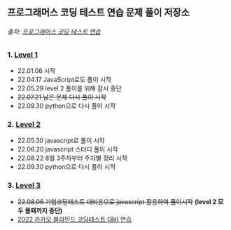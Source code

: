 ## 프로그래머스 코딩 테스트 연습 문제 풀이 저장소   

###### 출처: [프로그래머스 코딩 테스트 연습](https://programmers.co.kr/learn/challenges)            

### 1. [Level 1](https://github.com/yjydev/Programmers_Problem_Solving/tree/main/Level%201)     
- 22.01.06 시작    
- 22.04.17 JavaScript로도 풀이 시작      
- 22.05.29 level 2 풀이를 위해 잠시 중단          
- ~~22.07.21 남은 문제 다시 풀이 시작~~       
- 22.09.30 python으로 다시 풀이 시작     



### 2. [Level 2](https://github.com/yjydev/Programmers_Problem_Solving/tree/main/JavaScript/Level%202)        

- 22.05.30 javascript로 풀이 시작          
- 22.06.20 javascript 스터디 풀이 시작      
- 22.08.22 8월 3주차부터 주차별 정리 시작     
- 22.09.30 python으로 다시 풀이 시작      


### 3. [Level 3](https://github.com/yjydev/Programmers_Problem_Solving/tree/main/JavaScript/Level_3)              
 - ~~22.08.06 기업코딩테스트 대비용으로 javascript 활용하여 풀이시작~~  **(level 2 모두 풀때까지 중단)**          
 - [2022 카카오 블라인드 코딩테스트 대비 연습](https://tech.kakao.com/2022/01/14/2022-kakao-recruitment-round-1/)      








